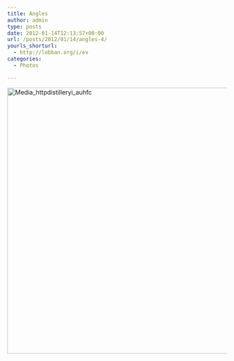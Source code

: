 ```yaml
---
title: Angles
author: admin
type: posts
date: 2012-01-14T12:13:57+00:00
url: /posts/2012/01/14/angles-4/
yourls_shorturl:
  - http://lobban.org/i/ev
categories:
  - Photos

---
```

<div class='posterous_autopost'>
  <a href="http://instagr.am/p/hBIGj/"></p> 
  
  <div class='p_embed p_image_embed'>
    <a href="http://getfile4.posterous.com/getfile/files.posterous.com/nonimage/HDCfHlgAzkBvDirssrIncwtynkihwBDkvfCyeuBGIfuACJandBaCDFFhevdq/media_httpdistilleryi_jauBG.jpg.scaled1000.jpg"><img alt="Media_httpdistilleryi_auhfc" height="612" src="https://getfile3.posterous.com/getfile/files.posterous.com/nonimage/byJFGCiEeshHwhrqJnboHwABryhmotcvuABkqFriFsDeEpdIIpIxDqrfHfww/media_httpdistilleryi_AuHfC.jpg.scaled1000.jpg" width="612" /></a>
  </div>
  
  <p>
    </a></div>